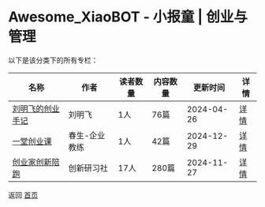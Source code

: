 # Awesome_XiaoBOT - 小报童 | 创业与管理

以下是该分类下的所有专栏：

| 名称 | 作者 | 读者数量 | 内容数量 | 更新时间 | 详情 |
|------|------|----------|----------|----------|------|
| [刘明飞的创业手记](https://xiaobot.net/p/daobi?refer=0b133df9-27dc-423b-8101-639049001c13) | 刘明飞 | 1人 | 76篇 |  2024-04-26 | [详情](data/daobi.md) |
| [一堂创业课](https://xiaobot.net/p/wcs918?refer=0b133df9-27dc-423b-8101-639049001c13) | 春生-企业教练 | 1人 | 42篇 |  2024-12-29 | [详情](data/wcs918.md) |
| [创业家创新陪跑](https://xiaobot.net/p/qch20121212?refer=0b133df9-27dc-423b-8101-639049001c13) | 创新研习社 | 17人 | 280篇 |  2024-11-27 | [详情](data/qch20121212.md) |


返回 [首页](../README.md)
